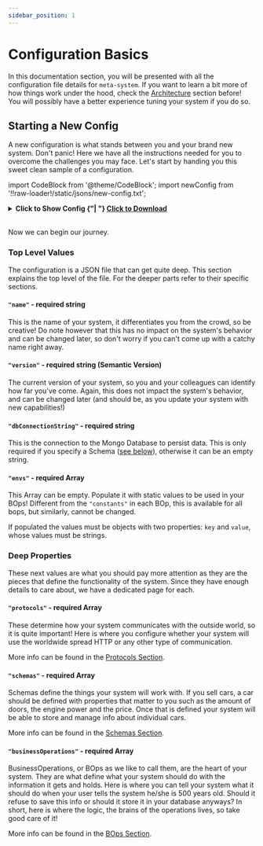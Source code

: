 ```yaml
---
sidebar_position: 1
---
```


# Configuration Basics
In this documentation section, you will be presented with all the configuration file details for `meta-system`. If you want to learn a bit more of how things work under the hood, check the [Architecture](../architecture/software-design.md) section before! You will possibly have a better experience tuning your system if you do so.

## Starting a New Config
A new configuration is what stands between you and your brand new system. Don't panic! Here we have all the instructions needed for you to overcome the challenges you may face. Let's start by handing you this sweet clean sample of a configuration.

import CodeBlock from '@theme/CodeBlock';
import newConfig from '!!raw-loader!/static/jsons/new-config.txt';

<details>
  <summary><b>Click to Show Config {"| "}
  <a href="pathname:///jsons/new-config.txt" download="new-config.json">Click to Download</a>
</b></summary>
<CodeBlock className="language-json">{newConfig}</CodeBlock>
</details><br/>

Now we can begin our journey.

### Top Level Values
The configuration is a JSON file that can get quite deep. This section explains the top level of the file. For the deeper parts refer to their specific sections.

#### `"name"` - required string
This is the name of your system, it differentiates you from the crowd, so be creative! Do note however that this has no impact on the system's behavior and can be changed later, so don't worry if you can't come up with a catchy name right away.
 
#### `"version"` - required string (Semantic Version)
The current version of your system, so you and your colleagues can identify how far you've come. Again, this does not impact the system's behavior, and can be changed later (and should be, as you update your system with new capabilities!)

#### `"dbConnectionString"` - required string
This is the connection to the Mongo Database to persist data. This is only required if you specify a Schema ([see below](#schemas)), otherwise it can be an empty string.

#### `"envs"` - required Array
This Array can be empty. Populate it with static values to be used in your BOps! Different from the `"constants"` in each BOp, this is available for all bops, but similarly, cannot be changed.

If populated the values must be objects with two properties: `key` and `value`, whose values must be strings.

### Deep Properties
These next values are what you should pay more attention as they are the pieces that define the functionality of the system. Since they have enough details to care about, we have a dedicated page for each.

#### `"protocols"` - required Array
These determine how your system communicates with the outside world, so it is quite important! Here is where you configure whether your system will use the worldwide spread HTTP or any other type of communication.
 
More info can be found in the [Protocols Section](./protocol-config).
 
#### `"schemas"` - required Array
Schemas define the things your system will work with. If you sell cars, a car should be defined with properties that matter to you such as the amount of doors, the engine power and the price. Once that is defined your system will be able to store and manage info about individual cars.
 
More info can be found in the [Schemas Section](./schema-config).
 
#### `"businessOperations"` - required Array
BusinessOperations, or BOps as we like to call them, are the heart of your system. They are what define what your system should do with the information it gets and holds. Here is where you can tell your system what it should do when your user tells the system he/she is 500 years old. Should it refuse to save this info or should it store it in your database anyways? In short, here is where the logic, the brains of the operations lives, so take good care of it!

More info can be found in the [BOps Section](./bops-config).